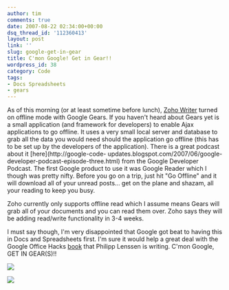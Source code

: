 ```yaml
---
author: tim
comments: true
date: 2007-08-22 02:34:00+00:00
dsq_thread_id: '112360413'
layout: post
link: ''
slug: google-get-in-gear
title: C'mon Google! Get in Gear!!
wordpress_id: 38
category: Code
tags:
- Docs Spreadsheets
- gears
---
```


As of this morning (or at least sometime before lunch), [Zoho
Writer](http://writer.zoho.com/index.do) turned on offline mode with Google
Gears. If you haven't heard about Gears yet is a small application (and
framework for developers) to enable Ajax applications to go offline. It uses a
very small local server and database to grab all the data you would need
should the application go offline (this has to be set up by the developers of
the application). There is a great podcast about it [here](http://google-code-
updates.blogspot.com/2007/06/google-developer-podcast-episode-three.html) from
the Google Developer Podcast. The first Google product to use it was Google
Reader which I though was pretty nifty. Before you go on a trip, just hit "Go
Offline" and it will download all of your unread posts... get on the plane and
shazam, all your reading to keep you busy.  
  
Zoho currently only supports offline read which I assume means Gears will grab
all of your documents and you can read them over. Zoho says they will be
adding read/write functionality in 3-4 weeks.  
  
I must say though, I'm very disappointed that Google got beat to having this
in Docs and Spreadsheets first. I'm sure it would help a great deal with the
Google Office Hacks [book](http://blogoscoped.com/archive/2007-08-08-n90.html)
that Philipp Lenssen is writing. C'mon Google, GET IN GEAR(S)!!  
  
![](http://lh6.google.com/timothy.broder/RsugnJE6BMI/AAAAAAAAKmo/W349O0lJ6LU/s400/zoho_gears1.jpg?imgdl=1)  
  
![](http://lh3.google.com/timothy.broder/RsugnZE6BNI/AAAAAAAAKmw/ts_cV14F9LI/s400/zoho_gears2.jpg?imgdl=1)

